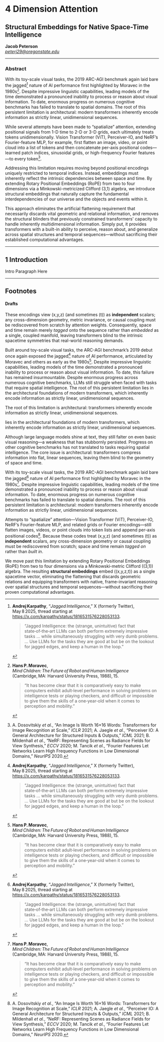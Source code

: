 # 4 Dimension Attention
## Structural Embeddings for Native Space-Time Intelligence
**Jacob Peterson**  
*peterj29@oregonstate.edu*

---

### Abstract

With its toy-scale visual tasks, the 2019 ARC-AGI benchmark again laid bare the jagged[^1] nature of AI performance first highlighted by Moravec in the 1980s[^2]. Despite impressive linguistic capabilities, leading models of the time demonstrated a pronounced inability to process or reason about visual information. To date, enormous progress on numerous cognitive benchmarks has failed to translate to spatial domains. The root of this persistent limitation is architectural: modern transformers inherently encode information as strictly linear, unidimensional sequences.

While several attempts have been made to “spatialize” attention, extending positional signals from 1-D time to 2-D or 3-D grids, each ultimately treats tokens unidimensionally. Vision Transformer (ViT), Perceiver-IO, and NeRF’s Fourier-feature MLP, for example, first flatten an image, video, or point cloud into a list of tokens and then concatenate per-axis positional codes—learned patch indices, sinusoidal grids, or high-frequency Fourier features—to every token[^3].

Addressing this limitation requires moving beyond positional encodings uniquely restricted to temporal indices. Instead, embeddings must inherently reflect the intrinsic dependencies between space and time. By extending Rotary Positional Embeddings (RoPE) from two to four dimensions via a Minkowski-metricized Clifford (3,1) algebra, we introduce structural embeddings that naturally capture the fundamental interdependencies of our universe and the objects and events within it. 

This approach eliminates the artificial flattening requirement that necessarily discards vital geometric and relational information, and removes the structural blinders that previously constrained transformers' capacity to handle inherently multidimensional information. Simply put, it provides transformers with a built-in ability to perceive, reason about, and generalize across spatial structures and temporal sequences—without sacrificing their established computational advantages.

---

## 1 Introduction

Intro Paragraph Here

---

## Footnotes

[^1]: **Andrej Karpathy**, “*Jagged Intelligence*,” X (formerly Twitter), May 8 2025, thread starting at <https://x.com/karpathy/status/1816531576228053133>.  
     > “Jagged Intelligence: the (strange, unintuitive) fact that state‑of‑the‑art LLMs can both perform extremely impressive tasks … while simultaneously struggling with very dumb problems. … Use LLMs for the tasks they are good at but be on the lookout for jagged edges, and keep a human in the loop.”

[^2]: **Hans P. Moravec**, *Mind Children: The Future of Robot and Human Intelligence* (Cambridge, MA: Harvard University Press, 1988), 15.  
     > “It has become clear that it is comparatively easy to make computers exhibit adult‑level performance in solving problems on intelligence tests or playing checkers, and difficult or impossible to give them the skills of a one‑year‑old when it comes to perception and mobility.”

[^3]: A. Dosovitskiy *et al.*, “An Image Is Worth 16×16 Words: Transformers for Image Recognition at Scale,” *ICLR* 2021; A. Jaegle *et al.*, “Perceiver IO: A General Architecture for Structured Inputs & Outputs,” *ICML* 2021; B. Mildenhall *et al.*, “NeRF: Representing Scenes as Radiance Fields for View Synthesis,” *ECCV* 2020; M. Tancik *et al.*, “Fourier Features Let Networks Learn High Frequency Functions in Low Dimensional Domains,” *NeurIPS* 2020.

#### Drafts

These encodings view \(x,y,z\) (and sometimes \(t\)) as **independent** scalars; any cross-dimension geometry, metric invariance, or causal coupling must be rediscovered from scratch by attention weights. Consequently, space and time remain merely *tagged* onto the sequence rather than *embedded* as a single, coupled manifold, leaving transformers blind to the intrinsic spacetime symmetries that real-world reasoning demands.


Built around toy-scale visual tasks, the ARC-AGI benchmark’s 2019 debut once again exposed the jagged[^1] nature of AI performance, articulated by Moravec and others as early as the 1980s[^2]. Despite impressive linguistic capabilities, leading models of the time demonstrated a pronounced inability to process or reason about visual information. To date, this failure has remained insurmountable. Despite enormous progress across numerous cognitive benchmarks, LLMs still struggle when faced with tasks that require spatial intelligence. The root of this persistent limitation lies in the architectural foundations of modern transformers, which inherently encode information as strictly linear, unidimensional sequences. 

The root of this limitation is architectural: transformers inherently encode information as strictly linear, unidimensional sequences.

lies in the architectural foundations of modern transformers, which inherently encode information as strictly linear, unidimensional sequences.

Although large language models shine at text, they still falter on even basic visual reasoning—a weakness that has stubbornly persisted. Progress on other cognitive benchmarks has not translated to tasks requiring spatial intelligence. The core issue is architectural: transformers compress information into flat, linear sequences, leaving them blind to the geometry of space and time.


With its toy-scale visual tasks, the 2019 ARC-AGI benchmark again laid bare the jagged[^1] nature of AI performance first highlighted by Moravec in the 1980s[^2]. Despite impressive linguistic capabilities, leading models of the time demonstrated a pronounced inability to process or reason about visual information. To date, enormous progress on numerous cognitive benchmarks has failed to translate to spatial domains. The root of this persistent limitation is architectural: modern transformers inherently encode information as strictly linear, unidimensional sequences.

Attempts to “spatialize” attention—Vision Transformer (ViT), Perceiver-IO, NeRF’s Fourier-feature MLP, and related grids or Fourier encodings—still flatten images, videos, or point clouds into token lists and append per-axis positional codes[^3]. Because these codes treat \(x,y,z\) (and sometimes \(t\)) as **independent** scalars, any cross-dimension geometry or causal coupling must be rediscovered from scratch; space and time remain *tagged on* rather than *built in*.

We move past this limitation by extending Rotary Positional Embeddings (RoPE) from two to four dimensions via a Minkowski-metric Clifford \((3,1)\) algebra. The resulting **structural embeddings** embed \((x,y,z,t)\) as a single spacetime vector, eliminating the flattening that discards geometric relations and equipping transformers with native, frame-invariant reasoning over spatial structures and temporal sequences—without sacrificing their proven computational advantages.